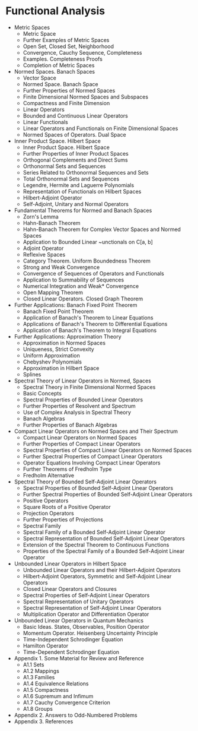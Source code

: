 # Functional Analysis

- Metric Spaces
  - Metric Space
  - Further Examples of Metric Spaces
  - Open Set, Closed Set, Neighborhood
  - Convergence, Cauchy Sequence, Completeness
  - Examples. Completeness Proofs
  - Completion of Metric Spaces
- Normed Spaces. Banach Spaces
  - Vector Space
  - Normed Space. Banach Space
  - Further Properties of Normed Spaces
  - Finite Dimensional Normed Spaces and Subspaces
  - Compactness and Finite Dimension
  - Linear Operators
  - Bounded and Continuous Linear Operators
  - Linear Functionals
  - Linear Operators and Functionals on Finite Dimensional Spaces
  - Normed Spaces of Operators. Dual Space
- Inner Product Space. Hilbert Space
  - Inner Product Space. Hilbert Space
  - Further Properties of Inner Product Spaces
  - Orthogonal Complements and Direct Sums
  - Orthonormal Sets and Sequences
  - Series Related to Orthonormal Sequences and Sets
  - Total Orthonormal Sets and Sequences
  - Legendre, Hermite and Laguerre Polynomials
  - Representation of Functionals on Hilbert Spaces
  - Hilbert-Adjoint Operator
  - Self-Adjoint, Unitary and Normal Operators
- Fundamental Theorems for Normed and Banach Spaces
  - Zorn's Lemma
  - Hahn-Banach Theorem
  - Hahn-Banach Theorem for Complex Vector Spaces and Normed Spaces
  - Application to Bounded Linear ~unctionals on C[a, b]
  - Adjoint Operator
  - Reflexive Spaces
  - Category Theorem. Uniform Boundedness Theorem
  - Strong and Weak Convergence
  - Convergence of Sequences of Operators and Functionals
  - Application to Summability of Sequences
  - Numerical Integration and Weak* Convergence
  - Open Mapping Theorem
  - Closed Linear Operators. Closed Graph Theorem
- Further Applications: Banach Fixed Point Theorem
  - Banach Fixed Point Theorem
  - Application of Banach's Theorem to Linear Equations
  - Applications of Banach's Theorem to Differential Equations
  - Application of Banach's Theorem to Integral Equations
- Further Applications: Approximation Theory
  - Approximation in Normed Spaces
  - Uniqueness, Strict Convexity
  - Uniform Approximation
  - Chebyshev Polynomials
  - Approximation in Hilbert Space
  - Splines
- Spectral Theory of Linear Operators in Normed, Spaces
  - Spectral Theory in Finite Dimensional Normed Spaces
  - Basic Concepts
  - Spectral Properties of Bounded Linear Operators
  - Further Properties of Resolvent and Spectrum
  - Use of Complex Analysis in Spectral Theory
  - Banach Algebras
  - Further Properties of Banach Algebras
- Compact Linear Operators on Normed Spaces and Their Spectrum
  - Compact Linear Operators on Normed Spaces
  - Further Properties of Compact Linear Operators
  - Spectral Properties of Compact Linear Operators on Normed Spaces
  - Further Spectral Properties of Compact Linear Operators
  - Operator Equations Involving Compact Linear Operators
  - Further Theorems of Fredholm Type
  - Fredholm Alternative
- Spectral Theory of Bounded Self-Adjoint Linear Operators
  - Spectral Properties of Bounded Self-Adjoint Linear Operators
  - Further Spectral Properties of Bounded Self-Adjoint Linear Operators
  - Positive Operators
  - Square Roots of a Positive Operator
  - Projection Operators
  - Further Properties of Projections
  - Spectral Family
  - Spectral Family of a Bounded Self-Adjoint Linear Operator
  - Spectral Representation of Bounded Self-Adjoint Linear Operators
  - Extension of the Spectral Theorem to Continuous Functions
  - Properties of the Spectral Family of a Bounded Self-Adjoint Linear Operator
- Unbounded Linear Operators in Hilbert Space
  - Unbounded Linear Operators and their Hilbert-Adjoint Operators
  - Hilbert-Adjoint Operators, Symmetric and Self-Adjoint Linear Operators
  - Closed Linear Operators and Closures
  - Spectral Properties of Self-Adjoint Linear Operators
  - Spectral Representation of Unitary Operators
  - Spectral Representation of Self-Adjoint Linear Operators
  - Multiplication Operator and Differentiation Operator
- Unbounded Linear Operators in Quantum Mechanics
  - Basic Ideas. States, Observables, Position Operator
  - Momentum Operator. Heisenberg Uncertainty Principle
  - Time-Independent Schrodinger Equation
  - Hamilton Operator
  - Time-Dependent Schrodinger Equation
- Appendix 1. Some Material for Review and Reference
  - A1.1 Sets
  - A1.2 Mappings
  - A1.3 Families
  - A1.4 Equivalence Relations
  - A1.5 Compactness
  - A1.6 Supremum and Infimum
  - A1.7 Cauchy Convergence Criterion
  - A1.8 Groups
- Appendix 2. Answers to Odd-Numbered Problems
- Appendix 3. References




















